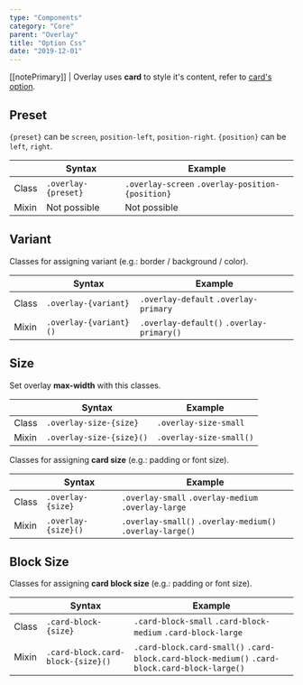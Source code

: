 ```yaml
---
type: "Components"
category: "Core"
parent: "Overlay"
title: "Option Css"
date: "2019-12-01"
---
```


[[notePrimary]]
| Overlay uses **card** to style it's content, refer to [card's option](/components/core/card/option-css).

## Preset

`{preset}` can be `screen`, `position-left`, `position-right`. `{position}` can be `left`, `right`.

<div class="table-scroll">

|                         | Syntax                                    | Example                       |
| ----------------------- | ----------------------------------------- | ----------------------------- |
| Class                   | `.overlay-{preset}`                         | `.overlay-screen` `.overlay-position-{position}` |
| Mixin                   | Not possible                              | Not possible                  |

</div>

<demo>
  <demovanilla src="vanilla/components/core/overlay/screen">
  </demovanilla>
</demo>

<demo>
  <demovanilla src="vanilla/components/core/overlay/position">
  </demovanilla>
</demo>

## Variant

Classes for assigning variant (e.g.: border / background / color).

<div class="table-scroll">

|                         | Syntax                                    | Example                       |
| ----------------------- | ----------------------------------------- | ----------------------------- |
| Class                   | `.overlay-{variant}`                     | `.overlay-default` `.overlay-primary` |
| Mixin                   | `.overlay-{variant}()`                   | `.overlay-default()` `.overlay-primary()`        |

</div>

<demo>
  <demovanilla src="vanilla/components/core/overlay/variant">
  </demovanilla>
</demo>

## Size

Set overlay **max-width** with this classes.

<div class="table-scroll">

|                         | Syntax                                    | Example                       |
| ----------------------- | ----------------------------------------- | ----------------------------- |
| Class                   | `.overlay-size-{size}`                        | `.overlay-size-small`             |
| Mixin                   | `.overlay-size-{size}()`                   | `.overlay-size-small()`         |

</div>

Classes for assigning **card size** (e.g.: padding or font size).

<div class="table-scroll">

|                         | Syntax                                    | Example                       |
| ----------------------- | ----------------------------------------- | ----------------------------- |
| Class                   | `.overlay-{size}`                           | `.overlay-small` `.overlay-medium` `.overlay-large`|
| Mixin                   | `.overlay-{size}()`                         | `.overlay-small()` `.overlay-medium()` `.overlay-large()`         |

</div>

<demo>
  <demovanilla src="vanilla/components/core/overlay/size">
  </demovanilla>
</demo>

## Block Size

Classes for assigning **card block size** (e.g.: padding or font size).

<div class="table-scroll">

|                         | Syntax                                    | Example                       |
| ----------------------- | ----------------------------------------- | ----------------------------- |
| Class                   | `.card-block-{size}`                           | `.card-block-small` `.card-block-medium` `.card-block-large`|
| Mixin                   | `.card-block.card-block-{size}()`                         | `.card-block.card-small()` `.card-block.card-block-medium()` `.card-block.card-block-large()`         |

</div>

<demo>
  <demovanilla src="vanilla/components/core/overlay/block-size">
  </demovanilla>
</demo>
